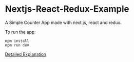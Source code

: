 # Nextjs-React-Redux-Example

A Simple Counter App made with next.js, react and redux. 

To run the app:

```
npm install
npm run dev
```

[Detailed Explanation](https://dev.to/waqasabbasi/server-side-rendered-app-with-next-js-react-and-redux-38gf)
